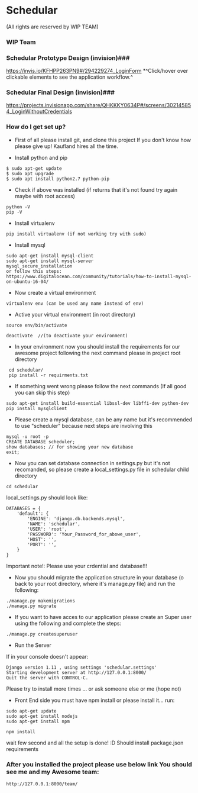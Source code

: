 # Schedular
(All rights are reserved by WIP TEAM)

### WIP Team ####

### Schedular Prototype Design (invision)###
 https://invis.io/KFHPP263PN9#/294229274_LoginForm
*^Click/hover over clickable elements to see the application workflow.^

### Schedular Final Design (invision)###

https://projects.invisionapp.com/share/QHKKKY0634P#/screens/302145854_LoginWithoutCredentials


### How do I get set up? ###
* First of all please install git, and clone this project If you don't know how please give up! Kaufland hires all the time.

* Install python and pip
```
$ sudo apt-get update
$ sudo apt upgrade
$ sudo apt install python2.7 python-pip
```
* Check if above was installed (if returns that it's not found try again maybe with root access)
```
python -V
pip -V
```

* Install virtualenv

```
pip install virtualenv (if not working try with sudo)
```

* Install mysql

```
sudo apt-get install mysql-client
sudo apt-get install mysql-server
mysql_secure_installation
or follow this steps:
https://www.digitalocean.com/community/tutorials/how-to-install-mysql-on-ubuntu-16-04/
```

* Now create a virtual environment

```
virtualenv env (can be used any name instead of env)
```

* Active your virtual environment (in root directory)

```
source env/bin/activate

deactivate  //(to deactivate your environment)
```
*  In your environment now you should install the requirements for our awesome project following the next command
please in project root directory

```
 cd schedular/
 pip install -r requirments.txt

```
* If something went wrong please follow the next commands (If all good you can skip this step)

```
sudo apt-get install build-essential libssl-dev libffi-dev python-dev
pip install mysqlclient
```
* Please create a mysql database, can be any name but it's recommended to use "scheduler" because next steps are involving this

```
mysql -u root -p
CREATE DATABASE scheduler;
show databases; // for showing your new database
exit;

```
* Now you can set database connection in settings.py but it's not recomanded, so please create a local_settings.py file in schedular child directory

```
cd schedular
```

local_settings.py should look like:
```
DATABASES = {
    'default': {
        'ENGINE': 'django.db.backends.mysql',
        'NAME': 'schedular',
        'USER': 'root',
        'PASSWORD': 'Your_Password_for_abowe_user',
        'HOST': '',
        'PORT': '',
    }
}

```
Important note!: Please use your crdential and database!!!


* Now you should migrate the application structure in your database (o back to your root directory, where it's manage.py file) and run the following:

```
./manage.py makemigrations
./manage.py migrate
```

* If you want to have acces to our application please create an Super user using the following and complete the steps:

```
./manage.py createsuperuser
```

* Run the Server

If in your console doesn't appear:
```
Django version 1.11 , using settings 'schedular.settings'
Starting development server at http://127.0.0.1:8000/
Quit the server with CONTROL-C.

```
Please try to install more times ... or ask someone else or me (hope not)

* Front End side
you must have npm install or please install it...
run:
```
sudo apt-get update
sudo apt-get install nodejs
sudo apt-get install npm

npm install
```
wait few second and all the setup is done! :D
Should install package.json requirements

### After you installed the project please use below link You should see me and my Awesome team: ###
    http://127.0.0.1:8000/team/





